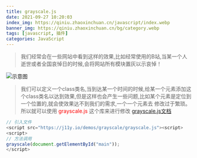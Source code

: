 ```yaml
---
title: grayscale.js
date: 2021-09-27 10:20:03
index_img: https://qiniu.zhaoxinchuan.cn/javascript/index.webp 
banner_img: https://qiniu.zhaoxinchuan.cn/bg/category.webp
tags: [javascript, 插件]
categories: JavaScript
---
```


> 我们经常会在一些网站中看到这样的效果,比如经常使用的B站,当某一个人逝世或者全国哀悼日的时候,会将网站所有模块置灰以示哀悼！

![示意图](https://qiniu.zhaoxinchuan.cn/grayscale/1.webp)

> 我们可以定义一个class类名,当到达某一个时间的时候,给某一个元素添加这个class类名以达到效果,但是这样也会产生一些问题,比如某个元素是定位到一个位置的,就会使效果达不到我们的需求,一个一个元素去
> 修改过于繁琐。所以就可以使用 <font color=red>grayscale.js</font> 这个库来进行修改
[grayscale.js文档](https://j11y.io/javascript/grayscaling-in-non-ie-browsers/)

``` javascript
// 引入文件
<script src="https://j11y.io/demos/grayscale/grayscale.js"><script>
<script>
// 方法调用
grayscale(document.getElementById("main"));
</script>
```


